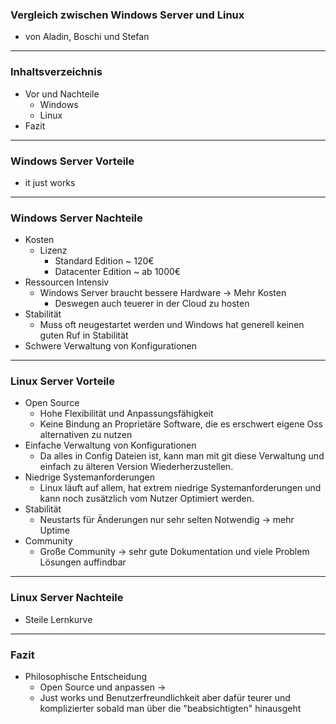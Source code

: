 ### Vergleich zwischen Windows Server und Linux 

- von Aladin, Boschi und Stefan
---
### Inhaltsverzeichnis

- Vor und Nachteile
	- Windows
	- Linux
- Fazit
---

### Windows Server Vorteile
- it just works
---
### Windows Server Nachteile
- Kosten 
	- Lizenz
		- Standard Edition ~ 120€
		- Datacenter Edition ~ ab 1000€ 
- Ressourcen Intensiv
	- Windows Server braucht bessere Hardware → Mehr Kosten
		- Deswegen auch teuerer in der Cloud zu hosten
- Stabilität
	- Muss oft neugestartet werden und Windows hat generell keinen guten Ruf in Stabilität
-	Schwere Verwaltung von Konfigurationen
---
### Linux Server Vorteile
- Open Source
	- Hohe Flexibilität und Anpassungsfähigkeit
	- Keine Bindung an Proprietäre Software, die es erschwert eigene Oss alternativen zu nutzen
- Einfache Verwaltung von Konfigurationen
	- Da alles in Config Dateien ist, kann man mit git diese Verwaltung und einfach zu älteren Version Wiederherzustellen. 
- Niedrige Systemanforderungen
	- Linux läuft auf allem, hat extrem niedrige Systemanforderungen und kann noch zusätzlich vom Nutzer Optimiert werden.
- Stabilität
	- Neustarts für Änderungen nur sehr selten Notwendig → mehr Uptime
- Community
	- Große Community → sehr gute Dokumentation und viele Problem Lösungen auffindbar
---
### Linux Server Nachteile
- Steile Lernkurve 
---
### Fazit
- Philosophische Entscheidung
	- Open Source und anpassen →
	- Just works und Benutzerfreundlichkeit aber dafür teurer und komplizierter sobald man über die "beabsichtigten" hinausgeht